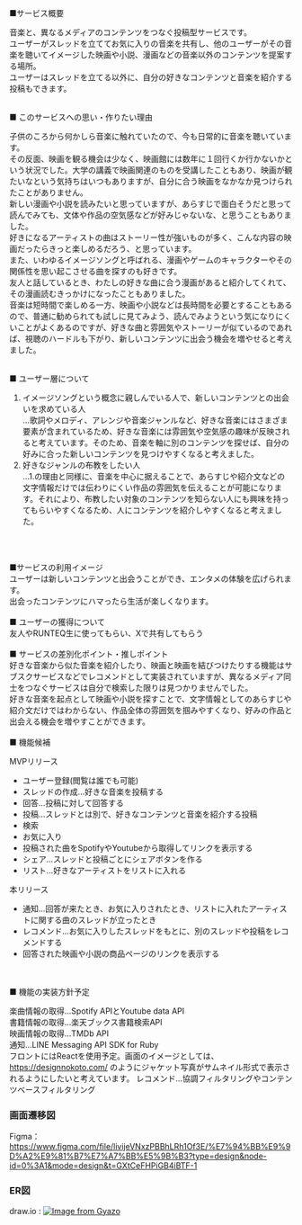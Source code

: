 ■サービス概要

音楽と、異なるメディアのコンテンツをつなぐ投稿型サービスです。<br>
ユーザーがスレッドを立ててお気に入りの音楽を共有し、他のユーザーがその音楽を聴いてイメージした映画や小説、漫画などの音楽以外のコンテンツを提案する場所。<br>
ユーザーはスレッドを立てる以外に、自分の好きなコンテンツと音楽を紹介する投稿もできます。<br>

<br>
■ このサービスへの思い・作りたい理由

子供のころから何かしら音楽に触れていたので、今も日常的に音楽を聴いています。<br>
その反面、映画を観る機会は少なく、映画館には数年に１回行くか行かないかという状況でした。大学の講義で映画関連のものを受講したこともあり、映画が観たいなという気持ちはいつもありますが、自分に合う映画をなかなか見つけられたことがありません。<br>
新しい漫画や小説を読みたいと思っていますが、あらすじで面白そうだと思って読んでみても、文体や作品の空気感などが好みじゃないな、と思うこともありました。<br>
好きになるアーティストの曲はストーリー性が強いものが多く、こんな内容の映画だったらきっと楽しめるだろう、と思っています。<br>
また、いわゆるイメージソングと呼ばれる、漫画やゲームのキャラクターやその関係性を思い起こさせる曲を探すのも好きです。<br>
友人と話しているとき、わたしの好きな曲に合う漫画があると紹介してくれて、その漫画読むきっかけになったこともありました。
<br>
音楽は短時間で楽しめる一方、映画や小説などは長時間を必要とすることもあるので、普通に勧められても試しに見てみよう、読んでみようという気になりにくいことがよくあるのですが、好きな曲と雰囲気やストーリーが似ているのであれば、視聴のハードルも下がり、新しいコンテンツに出会う機会を増やせると考えました。

<br>
■ ユーザー層について

1. イメージソングという概念に親しんでいる人で、新しいコンテンツとの出会いを求めている人<br>
...歌詞やメロディ、アレンジや音楽ジャンルなど、好きな音楽にはさまざま要素が含まれているため、好きな音楽には雰囲気や空気感の趣味が反映されると考えています。そのため、音楽を軸に別のコンテンツを探せば、自分の好みに合った新しいコンテンツを見つけやすくなると考えました。<br>
2. 好きなジャンルの布教をしたい人<br>
...1.の理由と同様に、音楽を中心に据えることで、あらすじや紹介文などの文字情報だけでは伝わりにくい作品の雰囲気を伝えることが可能になります。それにより、布教したい対象のコンテンツを知らない人にも興味を持ってもらいやすくなるため、人にコンテンツを紹介しやすくなると考えました。
<br>
<br>


■サービスの利用イメージ<br>
ユーザーは新しいコンテンツと出会うことができ、エンタメの体験を広げられます。<br>
出会ったコンテンツにハマったら生活が楽しくなります。
<br>
<br>
■ ユーザーの獲得について<br>
友人やRUNTEQ生に使ってもらい、Xで共有してもらう
<br>
<br>
■ サービスの差別化ポイント・推しポイント<br>
好きな音楽から似た音楽を紹介したり、映画と映画を結びつけたりする機能はサブスクサービスなどでレコメンドとして実装されていますが、異なるメディア同士をつなぐサービスは自分で検索した限りは見つかりませんでした。<br>
好きな音楽を起点として映画や小説を探すことで、文字情報としてのあらすじや紹介文だけではわからない、作品全体の雰囲気を掴みやすくなり、好みの作品と出会える機会を増やすことができます。
<br>
<br>
■ 機能候補


MVPリリース<br>
- ユーザー登録(閲覧は誰でも可能)<br>
- スレッドの作成…好きな音楽を投稿する<br>
- 回答...投稿に対して回答する<br>
- 投稿...スレッドとは別で、好きなコンテンツと音楽を紹介する投稿
- 検索<br>
- お気に入り<br>
- 投稿された曲をSpotifyやYoutubeから取得してリンクを表示する<br>
- シェア...スレッドと投稿ごとにシェアボタンを作る
- リスト...好きなアーティストをリストに入れる


本リリース<br>
- 通知...回答が来たとき、お気に入りされたとき、リストに入れたアーティストに関する曲のスレッドが立ったとき<br>
- レコメンド...お気に入りしたスレッドをもとに、別のスレッドや投稿をレコメンドする
- 回答された映画や小説の商品ページのリンクを表示する<br>
<br>
<br>
■ 機能の実装方針予定

楽曲情報の取得...Spotify APIとYoutube data API<br>
書籍情報の取得...楽天ブックス書籍検索API<br>
映画情報の取得...TMDb API<br>
通知...LINE Messaging API SDK for Ruby<br>
フロントにはReactを使用予定。画面のイメージとしては、https://designnokoto.com/ のようにジャケット写真がサムネイル形式で表示されるようにしたいと考えています。
レコメンド...協調フィルタリングやコンテンツベースフィルタリング


### 画面遷移図
Figma：https://www.figma.com/file/livijeVNxzPBBhLRh1Of3E/%E7%94%BB%E9%9D%A2%E9%81%B7%E7%A7%BB%E5%9B%B3?type=design&node-id=0%3A1&mode=design&t=GXtCeFHPiGB4iBTF-1

### ER図
draw.io : [![Image from Gyazo](https://i.gyazo.com/5f63a0dce626e67507a192cb3cb014e4.png)](https://gyazo.com/5f63a0dce626e67507a192cb3cb014e4)